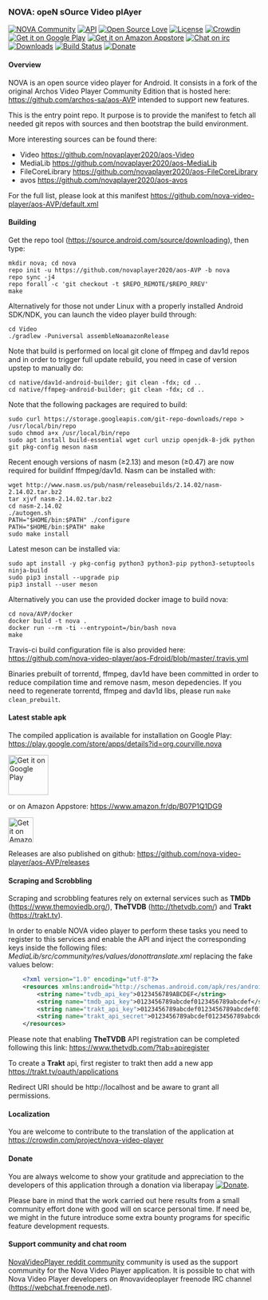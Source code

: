 ### NOVA: opeN sOurce Video plAyer

[![NOVA Community](https://img.shields.io/badge/join-community-blue.svg)](https://www.reddit.com/r/NovaVideoPlayer)
[![API](https://img.shields.io/badge/API-21%2B-brightgreen.svg?style=flat)](https://android-arsenal.com/api?level=21)
[![Open Source Love](https://badges.frapsoft.com/os/v1/open-source.svg?v=102)](https://opensource.org/licenses/Apache-2.0)
[![License](https://img.shields.io/badge/license-Apache%202.0-blue.svg)](https://github.com/nova-video-player/aos-AVP/blob/nova/LICENSE.txt)
[![Crowdin](https://crowdin.net/badges/nova-video-player/localized.png)](https://crowdin.com/project/nova-video-player)
[![Get it on Google Play](https://badgen.net/badge/Get%20it%20on/Google%20Play/689f38?icon=googleplay)](https://play.google.com/store/apps/details?id=org.courville.nova)
[![Get it on Amazon Appstore](https://badgen.net/badge/Get%20it%20on/Amazon%20Appstore/689f38)](https://www.amazon.fr/dp/B07P1Q1DG9)
[![Chat on irc](https://img.shields.io/badge/irc.freenode.net-%23novavideoplayer-blue.svg)](https://webchat.freenode.net)
[![Downloads](https://img.shields.io/github/downloads/nova-video-player/aos-AVP/total.svg)](https://github.com/nova-video-player/aos-AVP/releases)
[![Build Status](https://img.shields.io/travis/nova-video-player/aos-Fdroid.svg)](https://travis-ci.org/nova-video-player/aos-Fdroid)
[![Donate](https://liberapay.com/assets/widgets/donate.svg)](https://liberapay.com/NovaVideoPlayer/donate)

#### Overview

NOVA is an open source video player for Android. It consists in a fork of the original Archos Video Player Community Edition that is hosted here: https://github.com/archos-sa/aos-AVP intended to support new features.

This is the entry point repo. It purpose is to provide the manifest to fetch all needed git repos with sources and then bootstrap the build environment.

More interesting sources can be found there:
- Video https://github.com/novaplayer2020/aos-Video
- MediaLib https://github.com/novaplayer2020/aos-MediaLib
- FileCoreLibrary  https://github.com/novaplayer2020/aos-FileCoreLibrary
- avos https://github.com/novaplayer2020/aos-avos

For the full list, please look at this manifest https://github.com/nova-video-player/aos-AVP/default.xml

#### Building

Get the repo tool (https://source.android.com/source/downloading), then type:
```
mkdir nova; cd nova
repo init -u https://github.com/novaplayer2020/aos-AVP -b nova
repo sync -j4
repo forall -c 'git checkout -t $REPO_REMOTE/$REPO_RREV'
make
```

Alternatively for those not under Linux with a properly installed Android SDK/NDK, you can launch the video player build through:
```
cd Video
./gradlew -Puniversal assembleNoamazonRelease
```

Note that build is performed on local git clone of ffmpeg and dav1d repos and in order to trigger full update rebuild, you need in case of version upstep to manually do:
```
cd native/dav1d-android-builder; git clean -fdx; cd ..
cd native/ffmpeg-android-builder; git clean -fdx; cd ..
```

Note that the following packages are required to build:
```
sudo curl https://storage.googleapis.com/git-repo-downloads/repo > /usr/local/bin/repo
sudo chmod a+x /usr/local/bin/repo
sudo apt install build-essential wget curl unzip openjdk-8-jdk python git pkg-config meson nasm
```

Recent enough versions of nasm (≥2.13) and meson (≥0.47) are now required for buildinf ffmpeg/dav1d.
Nasm can be installed with:
```
wget http://www.nasm.us/pub/nasm/releasebuilds/2.14.02/nasm-2.14.02.tar.bz2
tar xjvf nasm-2.14.02.tar.bz2
cd nasm-2.14.02
./autogen.sh
PATH="$HOME/bin:$PATH" ./configure
PATH="$HOME/bin:$PATH" make
sudo make install
```
Latest meson can be installed via:
```
sudo apt install -y pkg-config python3 python3-pip python3-setuptools ninja-build
sudo pip3 install --upgrade pip
pip3 install --user meson
```

Alternatively you can use the provided docker image to build nova:
```
cd nova/AVP/docker
docker build -t nova .
docker run --rm -ti --entrypoint=/bin/bash nova
make
```

Travis-ci build configuration file is also provided here: https://github.com/nova-video-player/aos-Fdroid/blob/master/.travis.yml

Binaries prebuilt of torrentd, ffmpeg, dav1d have been committed in order to reduce compilation time and remove nasm, meson depedencies. If you need to regenerate torrentd, ffmpeg and dav1d libs, please run `make clean_prebuilt`.

#### Latest stable apk

The compiled application is available for installation on Google Play: https://play.google.com/store/apps/details?id=org.courville.nova

[<img src="https://play.google.com/intl/en_us/badges/images/generic/en_badge_web_generic.png" alt="Get it on Google Play" height="80">](https://play.google.com/store/apps/details?id=org.courville.nova)

or on Amazon Appstore: https://www.amazon.fr/dp/B07P1Q1DG9

[<img src="https://images-na.ssl-images-amazon.com/images/G/01/mobile-apps/devportal2/res/images/amazon-appstore-badge-english-black.png" alt="Get it on Amazon Appstore" height="50">](http://www.amazon.com/gp/mas/dl/android?p=org.courville.nova)

Releases are also published on github: https://github.com/nova-video-player/aos-AVP/releases

#### Scraping and Scrobbling

Scraping and scrobbling features rely on external services such as **TMDb** (https://www.themoviedb.org/), **TheTVDB** (http://thetvdb.com/) and **Trakt** (https://trakt.tv).

In order to enable NOVA video player to perform these tasks you need to register to this services and enable the API and inject the corresponding keys inside the following files: *MediaLib/src/community/res/values/donottranslate.xml*
replacing the fake values below:
```xml
    <?xml version="1.0" encoding="utf-8"?>
    <resources xmlns:android="http://schemas.android.com/apk/res/android">
        <string name="tvdb_api_key">0123456789ABCDEF</string>
        <string name="tmdb_api_key">0123456789abcdef0123456789abcdef</string>
        <string name="trakt_api_key">0123456789abcdef0123456789abcdef0123456789abcdef0123456789abcdef</string>
        <string name="trakt_api_secret">0123456789abcdef0123456789abcdef0123456789abcdef0123456789abcdef</string>
    </resources>
```

Please note that enabling **TheTVDB** API registration can be completed following this link: https://www.thetvdb.com/?tab=apiregister


To create a **Trakt** api, first register to trakt then add a new app
https://trakt.tv/oauth/applications

Redirect URI should be
http://localhost
and be aware to grant all permissions.

#### Localization

You are welcome to contribute to the translation of the application at https://crowdin.com/project/nova-video-player

#### Donate

You are always welcome to show your gratitude and appreciation to the developers of this application through a donation via liberapay 
[![Donate](https://liberapay.com/assets/widgets/donate.svg)](https://liberapay.com/NovaVideoPlayer/donate).

Please bare in mind that the work carried out here results from a small community effort done with good will on scarce personal time.
If need be, we might in the future introduce some extra bounty programs for specific feature development requests.

#### Support community and chat room

[NovaVideoPlayer reddit community](https://www.reddit.com/r/NovaVideoPlayer) community is used as the support community for the Nova Video Player application.
It is possible to chat with Nova Video Player developers on #novavideoplayer freenode IRC channel (https://webchat.freenode.net).


